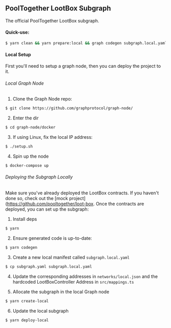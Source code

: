 ## PoolTogether LootBox Subgraph

The official PoolTogether LootBox subgraph.

#### Quick-use:

```sh
$ yarn clean && yarn prepare:local && graph codegen subgraph.local.yaml && graph build subgraph.local.yaml && yarn create:local && yarn deploy:local
```

#### Local Setup

First you'll need to setup a graph node, then you can deploy the project to it.

###### Local Graph Node

1. Clone the Graph Node repo:

```bash
$ git clone https://github.com/graphprotocol/graph-node/
```

2. Enter the dir

```bash
$ cd graph-node/docker
```

3. If using Linux, fix the local IP address:

```bash
$ ./setup.sh
```

4. Spin up the node

```bash
$ docker-compose up
```

###### Deploying the Subgraph Locally

Make sure you've already deployed the LootBox contracts.  If you haven't done so, check out the [mock project](https://github.com/pooltogether/loot-box.  Once the contracts are deployed, you can set up the subgraph:

1. Install deps

```bash
$ yarn
```

2. Ensure generated code is up-to-date:

```bash
$ yarn codegen
```

3. Create a new local manifest called `subgraph.local.yaml`

```bash
$ cp subgraph.yaml subgraph.local.yaml
```

4. Update the corresponding addresses in `networks/local.json` and the hardcoded LootBoxController Address in `src/mappings.ts`


5. Allocate the subgraph in the local Graph node

```bash
$ yarn create-local
```

6. Update the local subgraph

```bash
$ yarn deploy-local
```